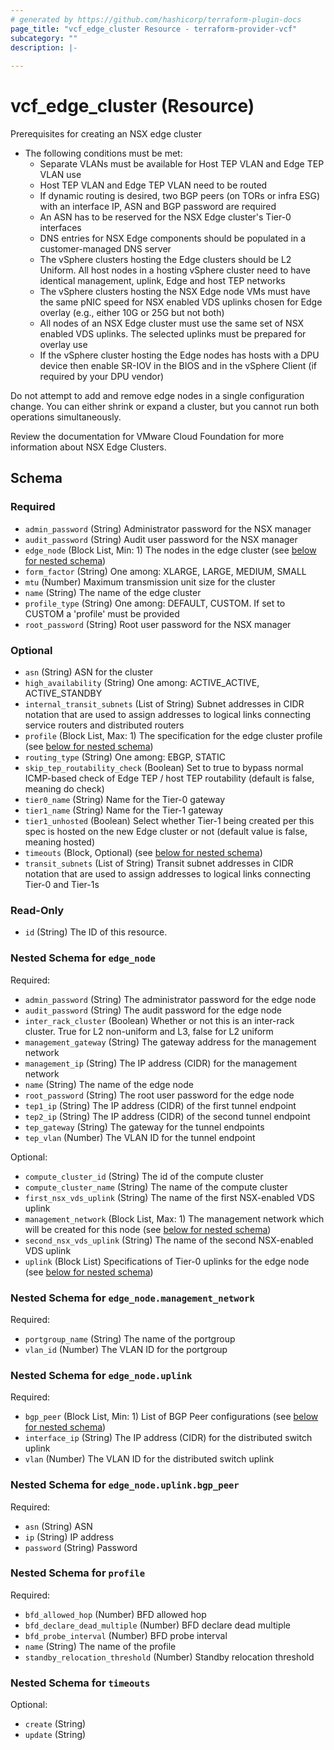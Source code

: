 ```yaml
---
# generated by https://github.com/hashicorp/terraform-plugin-docs
page_title: "vcf_edge_cluster Resource - terraform-provider-vcf"
subcategory: ""
description: |-
  
---
```


# vcf_edge_cluster (Resource)

Prerequisites for creating an NSX edge cluster

* The following conditions must be met:
  * Separate VLANs must be available for Host TEP VLAN and Edge TEP VLAN use
  * Host TEP VLAN and Edge TEP VLAN need to be routed
  * If dynamic routing is desired, two BGP peers (on TORs or infra ESG) with an interface IP, ASN and BGP password are required
  * An ASN has to be reserved for the NSX Edge cluster's Tier-0 interfaces
  * DNS entries for NSX Edge components should be populated in a customer-managed DNS server
  * The vSphere clusters hosting the Edge clusters should be L2 Uniform. All host nodes in a hosting vSphere cluster need to have identical management, uplink, Edge and host TEP networks
  * The vSphere clusters hosting the NSX Edge node VMs must have the same pNIC speed for NSX enabled VDS uplinks chosen for Edge overlay (e.g., either 10G or 25G but not both)
  * All nodes of an NSX Edge cluster must use the same set of NSX enabled VDS uplinks. The selected uplinks must be prepared for overlay use
  * If the vSphere cluster hosting the Edge nodes has hosts with a DPU device then enable SR-IOV in the BIOS and in the vSphere Client (if required by your DPU vendor)

Do not attempt to add and remove edge nodes in a single configuration change. You can either shrink or expand a cluster, but you cannot run both operations
simultaneously.

Review the documentation for VMware Cloud Foundation for more information about NSX Edge Clusters.

<!-- schema generated by tfplugindocs -->
## Schema

### Required

- `admin_password` (String) Administrator password for the NSX manager
- `audit_password` (String) Audit user password for the NSX manager
- `edge_node` (Block List, Min: 1) The nodes in the edge cluster (see [below for nested schema](#nestedblock--edge_node))
- `form_factor` (String) One among: XLARGE, LARGE, MEDIUM, SMALL
- `mtu` (Number) Maximum transmission unit size for the cluster
- `name` (String) The name of the edge cluster
- `profile_type` (String) One among: DEFAULT, CUSTOM. If set to CUSTOM a 'profile' must be provided
- `root_password` (String) Root user password for the NSX manager

### Optional

- `asn` (String) ASN for the cluster
- `high_availability` (String) One among: ACTIVE_ACTIVE, ACTIVE_STANDBY
- `internal_transit_subnets` (List of String) Subnet addresses in CIDR notation that are used to assign addresses to logical links connecting service routers and distributed routers
- `profile` (Block List, Max: 1) The specification for the edge cluster profile (see [below for nested schema](#nestedblock--profile))
- `routing_type` (String) One among: EBGP, STATIC
- `skip_tep_routability_check` (Boolean) Set to true to bypass normal ICMP-based check of Edge TEP / host TEP routability (default is false, meaning do check)
- `tier0_name` (String) Name for the Tier-0 gateway
- `tier1_name` (String) Name for the Tier-1 gateway
- `tier1_unhosted` (Boolean) Select whether Tier-1 being created per this spec is hosted on the new Edge cluster or not (default value is false, meaning hosted)
- `timeouts` (Block, Optional) (see [below for nested schema](#nestedblock--timeouts))
- `transit_subnets` (List of String) Transit subnet addresses in CIDR notation that are used to assign addresses to logical links connecting Tier-0 and Tier-1s

### Read-Only

- `id` (String) The ID of this resource.

<a id="nestedblock--edge_node"></a>
### Nested Schema for `edge_node`

Required:

- `admin_password` (String) The administrator password for the edge node
- `audit_password` (String) The audit password for the edge node
- `inter_rack_cluster` (Boolean) Whether or not this is an inter-rack cluster. True for L2 non-uniform and L3, false for L2 uniform
- `management_gateway` (String) The gateway address for the management network
- `management_ip` (String) The IP address (CIDR) for the management network
- `name` (String) The name of the edge node
- `root_password` (String) The root user password for the edge node
- `tep1_ip` (String) The IP address (CIDR) of the first tunnel endpoint
- `tep2_ip` (String) The IP address (CIDR) of the second tunnel endpoint
- `tep_gateway` (String) The gateway for the tunnel endpoints
- `tep_vlan` (Number) The VLAN ID for the tunnel endpoint

Optional:

- `compute_cluster_id` (String) The id of the compute cluster
- `compute_cluster_name` (String) The name of the compute cluster
- `first_nsx_vds_uplink` (String) The name of the first NSX-enabled VDS uplink
- `management_network` (Block List, Max: 1) The management network which will be created for this node (see [below for nested schema](#nestedblock--edge_node--management_network))
- `second_nsx_vds_uplink` (String) The name of the second NSX-enabled VDS uplink
- `uplink` (Block List) Specifications of Tier-0 uplinks for the edge node (see [below for nested schema](#nestedblock--edge_node--uplink))

<a id="nestedblock--edge_node--management_network"></a>
### Nested Schema for `edge_node.management_network`

Required:

- `portgroup_name` (String) The name of the portgroup
- `vlan_id` (Number) The VLAN ID for the portgroup


<a id="nestedblock--edge_node--uplink"></a>
### Nested Schema for `edge_node.uplink`

Required:

- `bgp_peer` (Block List, Min: 1) List of BGP Peer configurations (see [below for nested schema](#nestedblock--edge_node--uplink--bgp_peer))
- `interface_ip` (String) The IP address (CIDR) for the distributed switch uplink
- `vlan` (Number) The VLAN ID for the distributed switch uplink

<a id="nestedblock--edge_node--uplink--bgp_peer"></a>
### Nested Schema for `edge_node.uplink.bgp_peer`

Required:

- `asn` (String) ASN
- `ip` (String) IP address
- `password` (String) Password




<a id="nestedblock--profile"></a>
### Nested Schema for `profile`

Required:

- `bfd_allowed_hop` (Number) BFD allowed hop
- `bfd_declare_dead_multiple` (Number) BFD declare dead multiple
- `bfd_probe_interval` (Number) BFD probe interval
- `name` (String) The name of the profile
- `standby_relocation_threshold` (Number) Standby relocation threshold


<a id="nestedblock--timeouts"></a>
### Nested Schema for `timeouts`

Optional:

- `create` (String)
- `update` (String)
